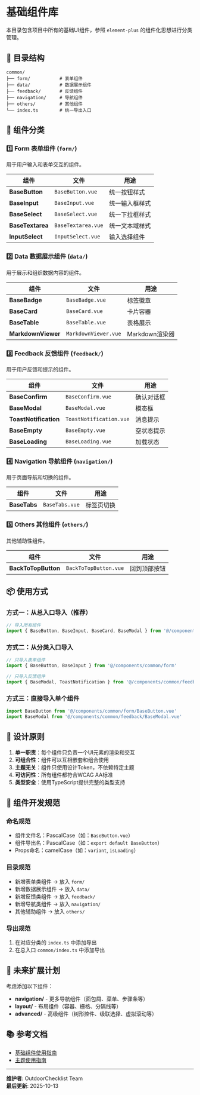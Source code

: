 # 基础组件库

本目录包含项目中所有的基础UI组件，参照 `element-plus` 的组件化思想进行分类管理。

## 📂 目录结构

```
common/
├── form/           # 表单组件
├── data/           # 数据展示组件
├── feedback/       # 反馈组件
├── navigation/     # 导航组件
├── others/         # 其他组件
└── index.ts        # 统一导出入口
```

## 🎨 组件分类

### 1️⃣ Form 表单组件 (`form/`)

用于用户输入和表单交互的组件。

| 组件 | 文件 | 用途 |
|------|------|------|
| **BaseButton** | `BaseButton.vue` | 统一按钮样式 |
| **BaseInput** | `BaseInput.vue` | 统一输入框样式 |
| **BaseSelect** | `BaseSelect.vue` | 统一下拉框样式 |
| **BaseTextarea** | `BaseTextarea.vue` | 统一文本域样式 |
| **InputSelect** | `InputSelect.vue` | 输入选择组件 |

### 2️⃣ Data 数据展示组件 (`data/`)

用于展示和组织数据内容的组件。

| 组件 | 文件 | 用途 |
|------|------|------|
| **BaseBadge** | `BaseBadge.vue` | 标签徽章 |
| **BaseCard** | `BaseCard.vue` | 卡片容器 |
| **BaseTable** | `BaseTable.vue` | 表格展示 |
| **MarkdownViewer** | `MarkdownViewer.vue` | Markdown渲染器 |

### 3️⃣ Feedback 反馈组件 (`feedback/`)

用于用户反馈和提示的组件。

| 组件 | 文件 | 用途 |
|------|------|------|
| **BaseConfirm** | `BaseConfirm.vue` | 确认对话框 |
| **BaseModal** | `BaseModal.vue` | 模态框 |
| **ToastNotification** | `ToastNotification.vue` | 消息提示 |
| **BaseEmpty** | `BaseEmpty.vue` | 空状态提示 |
| **BaseLoading** | `BaseLoading.vue` | 加载状态 |

### 4️⃣ Navigation 导航组件 (`navigation/`)

用于页面导航和切换的组件。

| 组件 | 文件 | 用途 |
|------|------|------|
| **BaseTabs** | `BaseTabs.vue` | 标签页切换 |

### 5️⃣ Others 其他组件 (`others/`)

其他辅助性组件。

| 组件 | 文件 | 用途 |
|------|------|------|
| **BackToTopButton** | `BackToTopButton.vue` | 回到顶部按钮 |

## 📦 使用方式

### 方式一：从总入口导入（推荐）

```typescript
// 导入所有组件
import { BaseButton, BaseInput, BaseCard, BaseModal } from '@/components/common'
```

### 方式二：从分类入口导入

```typescript
// 只导入表单组件
import { BaseButton, BaseInput } from '@/components/common/form'

// 只导入反馈组件
import { BaseModal, ToastNotification } from '@/components/common/feedback'
```

### 方式三：直接导入单个组件

```typescript
import BaseButton from '@/components/common/form/BaseButton.vue'
import BaseModal from '@/components/common/feedback/BaseModal.vue'
```

## 🎯 设计原则

1. **单一职责**：每个组件只负责一个UI元素的渲染和交互
2. **可组合性**：组件可以互相嵌套和组合使用
3. **主题无关**：组件只使用设计Token，不依赖特定主题
4. **可访问性**：所有组件都符合WCAG AA标准
5. **类型安全**：使用TypeScript提供完整的类型支持

## 📝 组件开发规范

### 命名规范
- 组件文件名：PascalCase（如：`BaseButton.vue`）
- 组件导出名：PascalCase（如：`export default BaseButton`）
- Props命名：camelCase（如：`variant`, `isLoading`）

### 目录规范
- 新增表单类组件 → 放入 `form/`
- 新增数据展示组件 → 放入 `data/`
- 新增反馈类组件 → 放入 `feedback/`
- 新增导航类组件 → 放入 `navigation/`
- 其他辅助组件 → 放入 `others/`

### 导出规范
1. 在对应分类的 `index.ts` 中添加导出
2. 在总入口 `common/index.ts` 中添加导出

## 🔮 未来扩展计划

考虑添加以下组件：

- **navigation/** - 更多导航组件（面包屑、菜单、步骤条等）
- **layout/** - 布局组件（容器、栅格、分隔线等）
- **advanced/** - 高级组件（树形控件、级联选择、虚拟滚动等）

## 📚 参考文档

- [基础组件使用指南](../../../docs/guides/BASE_COMPONENTS_GUIDE.md)
- [主题使用指南](../../../docs/guides/THEME_USAGE_GUIDE.md)

---

**维护者**: OutdoorChecklist Team  
**最后更新**: 2025-10-13

